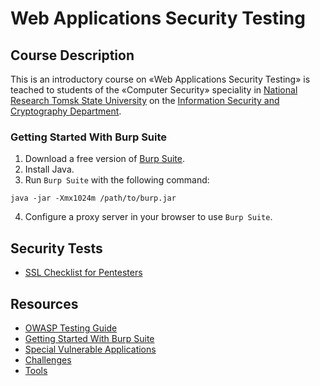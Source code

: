 # Web Applications Security Testing

## Course Description

This is an introductory course on «Web Applications Security Testing» is teached to students of the «Computer Security» speciality in [National Research Tomsk State University](http://en.tsu.ru/) on the [Information Security and Cryptography Department](http://isc.tsu.ru).

### Getting Started With Burp Suite

1. Download a free version of [Burp Suite](https://portswigger.net/burp/freedownload).
2. Install Java.
3. Run `Burp Suite` with the following command:

  ```
  java -jar -Xmx1024m /path/to/burp.jar
  ```

4. Configure a proxy server in your browser to use `Burp Suite`.

## Security Tests
* [SSL Checklist for Pentesters](http://www.exploresecurity.com/wp-content/uploads/custom/SSL_manual_cheatsheet.html)

## Resources

* [OWASP Testing Guide](https://www.owasp.org/index.php/OWASP_Testing_Guide_v4_Table_of_Contents)
* [Getting Started With Burp Suite](https://portswigger.net/burp/help/suite_gettingstarted.html)
* [Special Vulnerable Applications](apps.md)
* [Challenges](challenges.md)
* [Tools](tools.md)
